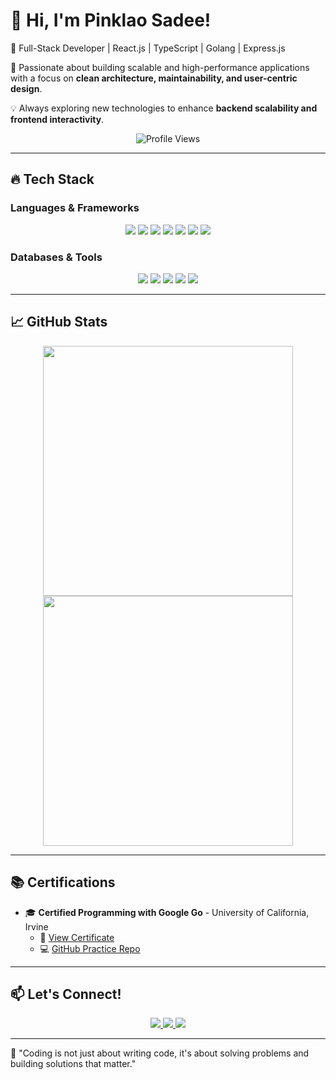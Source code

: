 # 👋 Hi, I'm Pinklao Sadee!  
🚀 Full-Stack Developer | React.js | TypeScript | Golang | Express.js  

📌 Passionate about building scalable and high-performance applications with a focus on **clean architecture, maintainability, and user-centric design**.  

💡 Always exploring new technologies to enhance **backend scalability and frontend interactivity**.  

<p align="center">
  <img src="https://komarev.com/ghpvc/?username=pinklaosa&label=Profile%20Views&color=blue&style=flat-square" alt="Profile Views" />
</p>

---

## 🔥 **Tech Stack**  

### **Languages & Frameworks**  
<p align="center">
  <img src="https://img.shields.io/badge/-TypeScript-3178C6?style=flat-square&logo=typescript&logoColor=white" />
  <img src="https://img.shields.io/badge/-JavaScript-F7DF1E?style=flat-square&logo=javascript&logoColor=black" />
  <img src="https://img.shields.io/badge/-Golang-00ADD8?style=flat-square&logo=go&logoColor=white" />
  <img src="https://img.shields.io/badge/-React-61DAFB?style=flat-square&logo=react&logoColor=black" />
  <img src="https://img.shields.io/badge/-Redux-764ABC?style=flat-square&logo=redux&logoColor=white" />
  <img src="https://img.shields.io/badge/-Node.js-339933?style=flat-square&logo=node.js&logoColor=white" />
  <img src="https://img.shields.io/badge/-Express.js-000000?style=flat-square&logo=express&logoColor=white" />
</p>

### **Databases & Tools**  
<p align="center">
  <img src="https://img.shields.io/badge/-PostgreSQL-4169E1?style=flat-square&logo=postgresql&logoColor=white" />
  <img src="https://img.shields.io/badge/-MySQL-4479A1?style=flat-square&logo=mysql&logoColor=white" />
  <img src="https://img.shields.io/badge/-Docker-2496ED?style=flat-square&logo=docker&logoColor=white" />
  <img src="https://img.shields.io/badge/-Git-F05032?style=flat-square&logo=git&logoColor=white" />
  <img src="https://img.shields.io/badge/-Jest-C21325?style=flat-square&logo=jest&logoColor=white" />
</p>

---

## 📈 **GitHub Stats**  
<p align="center">
  <img src="https://github-readme-stats.vercel.app/api?username=pinklaosa&show_icons=true&theme=tokyonight" width="400" />
  <img src="https://github-readme-streak-stats.herokuapp.com/?user=pinklaosa&theme=tokyonight" width="400" />
</p>

---

## 📚 **Certifications**  
- 🎓 **Certified Programming with Google Go** - University of California, Irvine  
  - 📜 [View Certificate](https://coursera.org/share/8a9b77dd0ab0e9c192c5bd32a949978a)  
  - 💻 [GitHub Practice Repo](https://github.com/pinklaosa/started_go)  

---

## 📫 **Let's Connect!**  
<p align="center">
  <a href="http://www.linkedin.com/in/pinklao-sadee-6963a1276">
    <img src="https://img.shields.io/badge/-LinkedIn-0077B5?style=flat-square&logo=linkedin&logoColor=white" />
  </a>
  <a href="https://github.com/pinklaosa">
    <img src="https://img.shields.io/badge/-GitHub-181717?style=flat-square&logo=github&logoColor=white" />
  </a>
  <a href="https://www.hackerrank.com/profile/rps53009">
    <img src="https://img.shields.io/badge/-HackerRank-2EC866?style=flat-square&logo=hackerrank&logoColor=white" />
  </a>
</p>

---

🔹 "Coding is not just about writing code, it's about solving problems and building solutions that matter."

